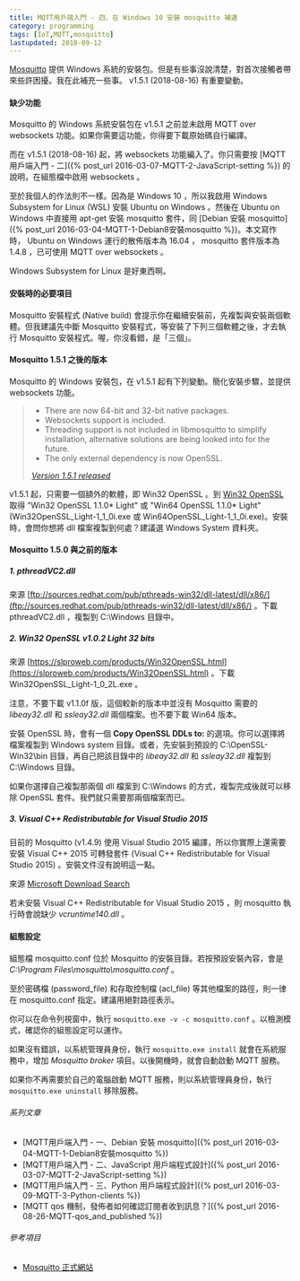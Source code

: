 ```yaml
---
title: MQTT用戶端入門 - 四、在 Windows 10 安裝 mosquitto 補遺
category: programming
tags: [IoT,MQTT,mosquitto]
lastupdated: 2018-09-12
---
```


[Mosquitto](http://www.eclipse.org/mosquitto/) 提供 Windows 系統的安裝包。但是有些事沒說清楚，對首次接觸者帶來些許困擾。我在此補充一些事。 v1.5.1 (2018-08-16) 有重要變動。

#### 缺少功能

Mosquitto 的 Windows 系統安裝包在 v1.5.1 之前並未啟用 MQTT over websockets 功能。如果你需要這功能，你得要下載原始碼自行編譯。

而在 v1.5.1 (2018-08-16) 起，將 websockets 功能編入了。你只需要按 [MQTT用戶端入門 - 二]({% post_url 2016-03-07-MQTT-2-JavaScript-setting %}) 的說明，在組態檔中啟用 websockets 。

至於我個人的作法則不一樣。因為是 Windows 10 ，所以我啟用 Windows Subsystem for Linux (WSL) 安裝 Ubuntu on Windows 。然後在 Ubuntu on Windows 中直接用 apt-get 安裝 mosquitto 套件，同 [Debian 安裝 mosquitto]({% post_url 2016-03-04-MQTT-1-Debian8安裝mosquitto %})。本文寫作時， Ubuntu on Windows 運行的散佈版本為 16.04 ， mosquitto 套件版本為 1.4.8 ，已可使用 MQTT over websockets 。

Windows Subsystem for Linux 是好東西啊。

#### 安裝時的必要項目

Mosquitto 安裝程式 (Native build) 會提示你在繼續安裝前，先複製與安裝兩個軟體。但我建議先中斷 Mosquitto 安裝程式，等安裝了下列三個軟體之後，才去執行 Mosquitto 安裝程式。喔，你沒看錯，是「三個」。

<!--more-->

#### Mosquitto 1.5.1 之後的版本

Mosquitto 的 Windows 安裝包，在 v1.5.1 起有下列變動。簡化安裝步驟，並提供 websockets 功能。

<blockquote>
<ul>
    <li>There are now 64-bit and 32-bit native packages.</li>
    <li>Websockets support is included.</li>
    <li>Threading support is not included in libmosquitto to simplify installation, alternative solutions are being looked into for the future.</li>
    <li>The only external dependency is now OpenSSL.</li>
</ul>
<cite><a href="http://mosquitto.org/blog/2018/08/version-151-released/">Version 1.5.1 released</a></cite>
</blockquote>

v1.5.1 起，只需要一個額外的軟體，即 Win32 OpenSSL 。到 [Win32 OpenSSL](http://slproweb.com/products/Win32OpenSSL.html) 取得 "Win32 OpenSSL 1.1.0* Light" 或 "Win64 OpenSSL 1.1.0* Light" (Win32OpenSSL_Light-1_1_0i.exe 或 Win64OpenSSL_Light-1_1_0i.exe)。安裝時，會問你想將 dll 檔案複製到何處？建議選 Windows System 資料夾。


#### Mosquitto 1.5.0 與之前的版本

##### 1. pthreadVC2.dll

來源 [ftp://sources.redhat.com/pub/pthreads-win32/dll-latest/dll/x86/](ftp://sources.redhat.com/pub/pthreads-win32/dll-latest/dll/x86/) 。下載 pthreadVC2.dll ，複製到 C:\Windows 目錄中。

##### 2. Win32 OpenSSL v1.0.2 Light 32 bits

來源 [https://slproweb.com/products/Win32OpenSSL.html](https://slproweb.com/products/Win32OpenSSL.html) 。下載 Win32OpenSSL_Light-1_0_2L.exe 。

注意，不要下載 v1.1.0f 版，這個較新的版本中並沒有 Mosquitto 需要的 *libeay32.dll* 和 *ssleay32.dll* 兩個檔案。也不要下載 Win64 版本。

安裝 OpenSSL 時，會有一個 **Copy OpenSSL DDLs to:** 的選項。你可以選擇將檔案複製到 Windows system 目錄。或者，先安裝到預設的 C:\OpenSSL-Win32\bin 目錄，再自己把該目錄中的 *libeay32.dll* 和 *ssleay32.dll* 複製到 C:\Windows 目錄。

如果你選擇自己複製那兩個 dll 檔案到 C:\Windows 的方式，複製完成後就可以移除 OpenSSL 套件。我們就只需要那兩個檔案而已。

##### 3. Visual C++ Redistributable for Visual Studio 2015

目前的 Mosquitto (v1.4.9) 使用 Visual Studio 2015 編譯，所以你實際上還需要安裝 Visual C++ 2015 可轉發套件 (Visual C++ Redistributable for Visual Studio 2015) 。安裝文件沒有說明這一點。

來源 [Microsoft Download Search](https://www.microsoft.com/en-us/search/result.aspx?q=+Visual+C%2B%2B+Redistributable+for+Visual+Studio+2015)

若未安裝 Visual C++ Redistributable for Visual Studio 2015 ，則 mosquitto 執行時會說缺少  *vcruntime140.dll* 。

#### 組態設定

組態檔 mosquitto.conf 位於 Mosquitto 的安裝目錄。若按預設安裝內容，會是 *C:\Program Files\mosquitto\mosquitto.conf* 。

至於密碼檔 (password_file) 和存取控制檔 (acl_file) 等其他檔案的路徑，則一律在 mosquitto.conf 指定。建議用絕對路徑表示。

你可以在命令列視窗中，執行 `mosquitto.exe -v -c mosquitto.conf` 。以檢測模式，確認你的組態設定可以運作。

如果沒有錯誤，以系統管理員身份，執行 `mosquitto.exe install` 就會在系統服務中，增加 *Mosquitto broker* 項目。以後開機時，就會自動啟動 MQTT 服務。

如果你不再需要於自己的電腦啟動 MQTT 服務，則以系統管理員身份，執行 `mosquitto.exe uninstall` 移除服務。

###### 系列文章

* [MQTT用戶端入門 - 一、Debian 安裝 mosquitto]({% post_url 2016-03-04-MQTT-1-Debian8安裝mosquitto %})
* [MQTT用戶端入門 - 二、JavaScript 用戶端程式設計]({% post_url 2016-03-07-MQTT-2-JavaScript-setting %})
* [MQTT用戶端入門 - 三、Python 用戶端程式設計]({% post_url 2016-03-09-MQTT-3-Python-clients %})
* [MQTT qos 機制，發佈者如何確認訂閱者收到訊息？]({% post_url 2016-08-26-MQTT-qos_and_published %})

###### 參考項目

* [Mosquitto 正式網站](http://www.eclipse.org/mosquitto/)
